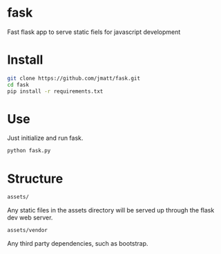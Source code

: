 fask
====

Fast flask app to serve static fiels for javascript development


# Install
```bash
git clone https://github.com/jmatt/fask.git
cd fask
pip install -r requirements.txt
```

# Use

Just initialize and run fask.

```bash
python fask.py
```

# Structure

```bash
assets/
```

Any static files in the assets directory will be served up through the
flask dev web server.

```bash
assets/vendor
```

Any third party dependencies, such as bootstrap.
